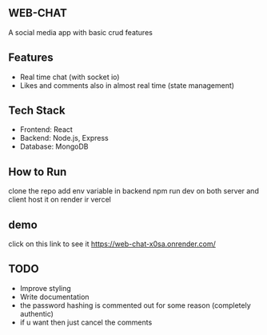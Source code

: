 ## WEB-CHAT

A social media app with basic crud features

## Features
- Real time chat (with socket io)
- Likes and comments also in almost real time (state management)

## Tech Stack
- Frontend: React
- Backend: Node.js, Express
- Database: MongoDB

## How to Run
clone the repo
add env variable in backend 
npm run dev on both server and client 
host it on render ir vercel

## demo 
click on this link to see it
https://web-chat-x0sa.onrender.com/

## TODO
- Improve styling
- Write documentation
- the password hashing is commented out for some reason (completely authentic)
- if u want then just cancel the comments 
